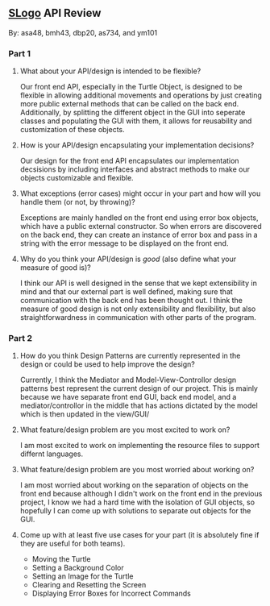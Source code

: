 ## [SLogo](https://www2.cs.duke.edu/courses/compsci308/spring18/assign/03_slogo) API Review

By: asa48, bmh43, dbp20, as734, and ym101

### Part 1
1.  What about your API/design is intended to be flexible?
    
    Our front end API, especially in the Turtle Object, is designed to be flexible in allowing additional movements and operations by just creating more public external methods that can be called on the back end. Additionally, by splitting the different object in the GUI into seperate classes and populating the GUI with them, it allows for reusability and customization of these objects.
    
2.  How is your API/design encapsulating your implementation decisions?
    
    Our design for the front end API encapsulates our implementation decsisions by including interfaces and abstract methods to make our objects customizable and flexible.
    
3.  What exceptions (error cases) might occur in your part and how will you handle them (or not, by throwing)?
    
    Exceptions are mainly handled on the front end using error box objects, which have a public external constructor. So when errors are discovered on the back end, they can create an instance of error box and pass in a string with the error message to be displayed on the front end.
    
4.  Why do you think your API/design is _good_ (also define what your measure of good is)?
    
    I think our API is well designed in the sense that we kept extensibility in mind and that our external part is well defined, making sure that communication with the back end has been thought out. I think the measure of good design is not only extensibility and flexibility, but also straightforwardness in communication with other parts of the program.
    

### Part 2
1.  How do you think Design Patterns are currently represented in the design or could be used to help improve the design?

    Currently, I think the Mediator and Model-View-Controllor design patterns best represent the current design of our project. This is mainly because we have separate front end GUI, back end model, and a mediator/controllor in the middle that has actions dictated by the model which is then updated in the view/GUI/

2.  What feature/design problem are you most excited to work on?

    I am most excited to work on implementing the resource files to support differnt languages.

3.  What feature/design problem are you most worried about working on?

    I am most worried about working on the separation of objects on the front end because although I didn't work on the front end in the previous project, I know we had a hard time with the isolation of GUI objects, so hopefully I can come up with solutions to separate out objects for the GUI.

4.  Come up with at least five use cases for your part (it is absolutely fine if they are useful for both teams).

    * Moving the Turtle
    * Setting a Background Color
    * Setting an Image for the Turtle
    * Clearing and Resetting the Screen
    * Displaying Error Boxes for Incorrect Commands
